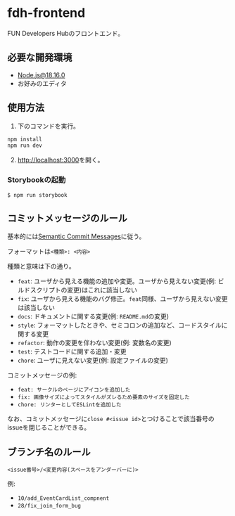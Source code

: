 # fdh-frontend

FUN Developers Hubのフロントエンド。

## 必要な開発環境

- Node.js@18.16.0
- お好みのエディタ

## 使用方法

1. 下のコマンドを実行。

```bash
npm install
npm run dev
```

2. [http://localhost:3000](http://localhost:3000)を開く。

### Storybookの起動
`$ npm run storybook`

## コミットメッセージのルール

基本的には[Semantic Commit Messages](https://gist.github.com/joshbuchea/6f47e86d2510bce28f8e7f42ae84c716)に従う。

フォーマットは`<種類>: <内容>`

種類と意味は下の通り。

- `feat`: ユーザから見える機能の追加や変更。ユーザから見えない変更(例: ビルドスクリプトの変更)はこれに該当しない
- `fix`: ユーザから見える機能のバグ修正。`feat`同様、ユーザから見えない変更は該当しない
- `docs`: ドキュメントに関する変更(例: `README.md`の変更)
- `style`: フォーマットしたときや、セミコロンの追加など、コードスタイルに関する変更
- `refactor`: 動作の変更を伴わない変更(例: 変数名の変更)
- `test`: テストコードに関する追加・変更
- `chore`: ユーザに見えない変更(例: 設定ファイルの変更)

コミットメッセージの例:

- `feat: サークルのページにアイコンを追加した`
- `fix: 画像サイズによってスタイルがズレるため要素のサイズを固定した`
- `chore: リンターとしてESLintを追加した`

なお、コミットメッセージに`close #<issue id>`とつけることで該当番号のissueを閉じることができる。

## ブランチ名のルール

`<issue番号>/<変更内容(スペースをアンダーバーに)>`

例:

- `10/add_EventCardList_compnent`
- `28/fix_join_form_bug`
